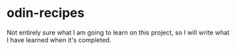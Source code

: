 # odin-recipes
Not entirely sure what I am going to learn on this project, so I will write what I have learned when it's completed.
